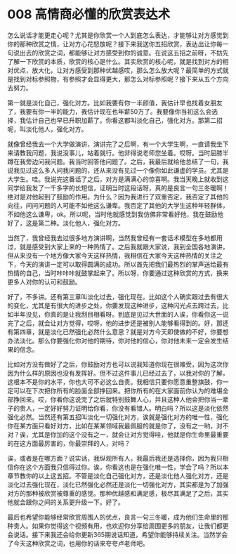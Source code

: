 # 008 高情商必懂的欣赏表达术


怎么说话才能更走心呢？尤其是你欣赏一个人到底怎么表达，才能够让对方感觉到你的那种欣赏之情，让对方心花怒放呢？接下来我送你五招欣赏，表达出让你每一句说出去的欣赏之词，都能够让对方感受到你的诚意。在说这五招之前呀，不妨先了解一下欣赏的本质，欣赏的核心是什么。其实欣赏的核心呢，就是找到对方的相对优点，放大化，让对方感受到那种优越感哎，那么怎么放大呢？最简单的方式就是找到对标参照物，有参照才会显得更大，那怎么对标参照呢？接下来从五个方向去努力。

第一就是淡化自己，强化对方。比如我要有你一半颜值，我估计早也找着女朋友了，我要有你一半的能力，我估计现在也年薪50万了。我要像你当初这么会选择，我估计自己也早已升职加薪了。你看这都叫淡化自己，强化对方。那第二招呢，叫淡化他人，强化对方。

就像曾经我去一个大学做演讲，演讲完了之后啊，有一个大学生啊，一直请我坐下来请教我问题，我说没事儿，站着就行。他非得说老师您坐着。哎呀。当时屈膝半蹲在我旁边问我问题。我当时回答他问题了。之后，我最后就给他总结了一句，我说我见过这么多人问我问题的，还从来没有见过一个像你如此谦虚的学员。尤其是大学生。哇。我说完这番话了之后，对方是满满心的惊喜啊。我当天晚上就收到这同学给我发了一千多字的长短信，证明当时这段话呀，真的是良言一句三冬暖啊！绝对是对他起到了鼓励的作用。为什么？因为我进行了双重否定，我否定了其他的向往，问问问题的人可能不如他这么谦卑。我否定了其他的大学生这种年轻群体，不如他这么谦卑，ok。所以呢，当时他就感觉到我仿佛非常看好他，我在鼓励他好了，这是第二种。淡化他人，强化对方。

当然了，我曾经我去过很多地方演讲啊，当然我曾经有一套话术模型在多地都用过，就是感受到大家上来的一种热情了。之后我就跟大家说，我到全国各地演讲，但从来没有一个地方像大家今天这样热情，我相信在大家今天这种热情的关注之下，今天的演讲一定可以取得圆满的成功。所以首先把我们最热烈的掌声送给最有热情的自己，当时咔咔咔就鼓掌起来了。所以呀，你要通过这种欣赏的方式，换来更多人对你的认可和鼓励。

好了，不多讲。还有第三章叫淡化过去，强化现在。比如这个人确实跟过去有很大的变化，尤其是有很大的进步之处，你要发现这种进步，这种闪光点去跨过去，比如半年没见，你真的是让我刮目相看呀。到底是见过大世面的人诶，你看你这一说完了之后，就会让对方觉得，哎呀，他的进步还是被别人能够看得到的。好，那还有第四章，就是淡化已然强化必然什么意思？就是对方今天即使做的不好，你要想办法淡化。那么你要强化你对他的期待，你对他的信心，你对他未来一定会发生结果的信念。

比如对方没有做好了之后，你鼓励对方也可以说我知道你现在很难受，因为这次你因为什么样的原因也没有发挥好。但不过这件事儿已经过去了，以我对你的了解，这根本不是你的水平，你也大可不必这么自责。我相信只要你愿意重整旗鼓，你一定可以在下次把你所有的脸面全部挣回来。把你所有的在大家面前你认为的难堪全部挣回来。哎，你看你这说完了之后就特别鼓舞人心，并且这种人他会把你当一辈子的贵人，一定好好努力证明给你看，你没有看错人。明白吗？所以这是淡化依然强化必然。当然还有第五招叫淡化一切强化对方，诶就是强化对方的唯一性，强化你在某方面只看好对方，比如在某某领域我最佩服的就是你了，没有之一哟，对不对？诶，尤其是你加的这个没有之一，就会让对方觉得哇，他就是你生命里最重要的在这方面最厉害的，你最崇拜的人，对吗？

诶，或者是在哪方面？说实话，我纵观所有人，我最后我还是选择你，因为我只相信你在这个方面我只信得过你。诶，你看这也是在强化唯一性，学会了吗？所以本章节教你的以上这五招。不管是淡化自己强化对方，还是淡化他人强化对方，还是淡化过去强化现在，淡化已然强化必然还是淡化一切强化对方，其实都是为了加强对方的那种被欣赏被尊重的感觉。那种优越感和满足感，极尽其满足了之后，其实他就会跟你之间的关系更升级一下。好了。

最后也希望你能够经常欣赏周围人的优点，良言一句三冬暖，成为他们生命里的那种贵人。如果你觉得这个视频有用，也欢迎你分享给周围更多的朋友，让我们都更会说话。接下来我还会给你更新365期说话知道，希望你能够持续关注。当然学会了今天这种欣赏之词，也用你的话来夸夸卢老师吧。
